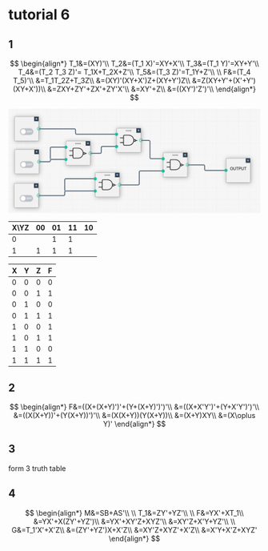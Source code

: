 # tutorial 6

## 1

$$
\begin{align*} T_1&=(XY)'\\ T_2&=(T_1 X)'=XY+X'\\ T_3&=(T_1 Y)'=XY+Y'\\ T_4&=(T_2 T_3 Z)'= T_1X+T_2X+Z'\\ T_5&=(T_3 Z)'=T_1Y+Z'\\ \\ F&=(T_4 T_5)'\\ &=T_1T_2Z+T_3Z\\ &=(XY)'(XY+X')Z+(XY+Y')Z\\ &=Z(XY+Y'+(X'+Y')(XY+X'))\\ &=ZXY+ZY'+ZX'+ZY'X'\\ &=XY'+Z\\ &=((XY')'Z')'\\ \end{align*}
$$

![image-20221126150825362](assets/T6_1.png)

| X\YZ | 00 | 01 | 11 | 10 |
| ---- | -- | -- | -- | -- |
| 0    |    | 1  | 1  |    |
| 1    | 1  | 1  | 1  |    |

| X | Y | Z | F |
| - | - | - | - |
| 0 | 0 | 0 | 0 |
| 0 | 0 | 1 | 1 |
| 0 | 1 | 0 | 0 |
| 0 | 1 | 1 | 1 |
| 1 | 0 | 0 | 1 |
| 1 | 0 | 1 | 1 |
| 1 | 1 | 0 | 0 |
| 1 | 1 | 1 | 1 |

## 2

$$
\begin{align*} F&=((X+(X+Y)')'+(Y+(X+Y)')')'\\ &=((X+X'Y')'+(Y+X'Y')')'\\ &=((X(X+Y))'+(Y(X+Y))')'\\ &=(X(X+Y))(Y(X+Y))\\ &=(X+Y)XY\\ &=(X\oplus Y)' \end{align*}
$$

## 3

form 3 truth table

## 4

$$
\begin{align*} M&=SB+AS'\\ \\ T_1&=ZY'+YZ'\\ \\ F&=YX'+XT_1\\ &=YX'+X(ZY'+YZ')\\ &=YX'+XY'Z+XYZ'\\ &=XY'Z+X'Y+YZ'\\ \\ G&=T_1'X'+X'Z\\ &=(ZY'+YZ')X+X'Z\\ &=XY'Z+XYZ'+X'Z\\ &=X'Y+X'Z+XYZ' \end{align*}
$$

